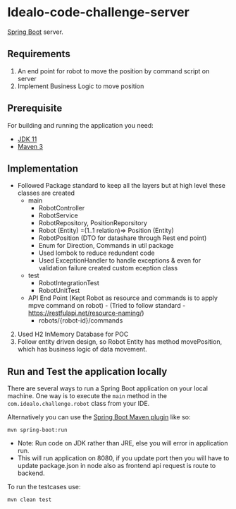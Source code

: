 # Idealo-code-challenge-server

[Spring Boot](http://projects.spring.io/spring-boot/) server.

## Requirements
1. An end point for robot to move the position by command script on server
2. Implement Business Logic to move position

## Prerequisite
For building and running the application you need:

- [JDK 11](http://www.oracle.com/technetwork/java/javase/downloads/)
- [Maven 3](https://maven.apache.org)
    
## Implementation
- Followed Package standard to keep all the layers but at high level these classes are created
    - main
        - RobotController
        - RobotService
        - RobotRepository, PositionReporsitory
        - Robot (Entity) =(1..1 relation)=> Position (Entity)
        - RobotPosition (DTO for datashare through Rest end point)
        - Enum for Direction, Commands in util package
        - Used lombok to reduce redundent code
        - Used ExceptionHandler to handle exceptions & even for validation failure created custom eception class 
    - test
        - RobotIntegrationTest
        - RobotUnitTest
    - API End Point (Kept Robot as resource and commands is to apply mpve command on robot) - (Tried to follow standard - https://restfulapi.net/resource-naming/)
        - robots/{robot-id}/commands 
2. Used H2 InMemory Database for POC
3. Follow entity driven design, so Robot Entity has method movePosition, which has business logic of data movement.

## Run and Test the application locally
There are several ways to run a Spring Boot application on your local machine. One way is to execute the `main` method in the `com.idealo.challenge.robot` class from your IDE.

Alternatively you can use the [Spring Boot Maven plugin](https://docs.spring.io/spring-boot/docs/current/reference/html/build-tool-plugins-maven-plugin.html) like so:

```shell
mvn spring-boot:run
```

- Note: Run code on JDK rather than JRE, else you will error in application run.
- This will run application on 8080, if you update port then you will have to update package.json in node also as frontend api request is route to backend.

To run the testcases use:
```shell
mvn clean test
```
